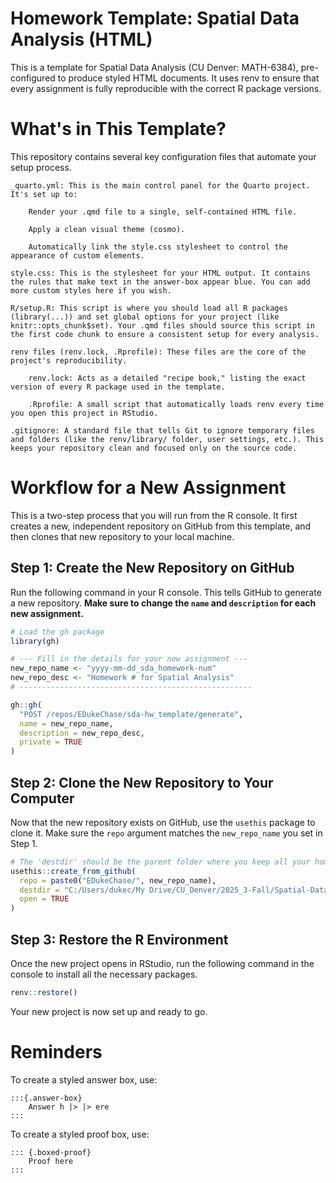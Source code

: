 # Homework Template: Spatial Data Analysis (HTML)

This is a template for Spatial Data Analysis (CU Denver: MATH-6384), pre-configured to produce styled HTML documents. It uses renv to ensure that every assignment is fully reproducible with the correct R package versions.


# What's in This Template?

This repository contains several key configuration files that automate your setup process.

    _quarto.yml: This is the main control panel for the Quarto project. It's set up to:

        Render your .qmd file to a single, self-contained HTML file.

        Apply a clean visual theme (cosmo).

        Automatically link the style.css stylesheet to control the appearance of custom elements.

    style.css: This is the stylesheet for your HTML output. It contains the rules that make text in the answer-box appear blue. You can add more custom styles here if you wish.

    R/setup.R: This script is where you should load all R packages (library(...)) and set global options for your project (like knitr::opts_chunk$set). Your .qmd files should source this script in the first code chunk to ensure a consistent setup for every analysis.

    renv files (renv.lock, .Rprofile): These files are the core of the project's reproducibility.

        renv.lock: Acts as a detailed "recipe book," listing the exact version of every R package used in the template.

        .Rprofile: A small script that automatically loads renv every time you open this project in RStudio.

    .gitignore: A standard file that tells Git to ignore temporary files and folders (like the renv/library/ folder, user settings, etc.). This keeps your repository clean and focused only on the source code.

# Workflow for a New Assignment

This is a two-step process that you will run from the R console. It first creates a new, independent repository on GitHub from this template, and then clones that new repository to your local machine.

## Step 1: Create the New Repository on GitHub

Run the following command in your R console. This tells GitHub to generate a new repository. **Make sure to change the `name` and `description` for each new assignment.**

```r
# Load the gh package
library(gh)

# --- Fill in the details for your new assignment ---
new_repo_name <- "yyyy-mm-dd_sda_homework-num"
new_repo_desc <- "Homework # for Spatial Analysis"
# ----------------------------------------------------

gh::gh(
  "POST /repos/EDukeChase/sda-hw_template/generate",
  name = new_repo_name,
  description = new_repo_desc,
  private = TRUE
)
```

## Step 2: Clone the New Repository to Your Computer

Now that the new repository exists on GitHub, use the `usethis` package to clone it. Make sure the `repo` argument matches the `new_repo_name` you set in Step 1.

```r
# The 'destdir' should be the parent folder where you keep all your homework.
usethis::create_from_github(
  repo = paste0("EDukeChase/", new_repo_name),
  destdir = "C:/Users/dukec/My Drive/CU_Denver/2025_3-Fall/Spatial-Data-Analysis_MATH-6384/homework",
  open = TRUE
)
```

## Step 3: Restore the R Environment

Once the new project opens in RStudio, run the following command in the console to install all the necessary packages.

```r
renv::restore()
```

Your new project is now set up and ready to go.

# Reminders
To create a styled answer box, use:
```
:::{.answer-box}
    Answer h |> |> ere
:::
```

To create a styled proof box, use:
```
::: {.boxed-proof}
    Proof here
:::
